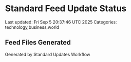 # Standard Feed Update Status
Last updated: Fri Sep  5 20:37:46 UTC 2025
Categories: technology,business,world

## Feed Files Generated

Generated by Standard Updates Workflow
